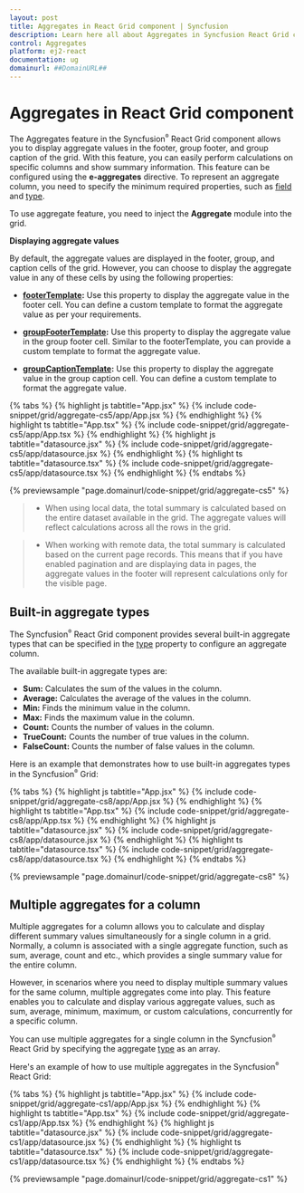 ```yaml
---
layout: post
title: Aggregates in React Grid component | Syncfusion
description: Learn here all about Aggregates in Syncfusion React Grid component of Syncfusion Essential JS 2 and more.
control: Aggregates 
platform: ej2-react
documentation: ug
domainurl: ##DomainURL##
---
```


# Aggregates in React Grid component

The Aggregates feature in the Syncfusion<sup style="font-size:70%">&reg;</sup> React Grid component allows you to display aggregate values in the footer, group footer, and group caption of the grid. With this feature, you can easily perform calculations on specific columns and show summary information. This feature can be configured using the **e-aggregates** directive. To represent an aggregate column, you need to specify the minimum required properties, such as [field](https://ej2.syncfusion.com/react/documentation/api/grid/aggregateColumn/#field) and [type](https://ej2.syncfusion.com/react/documentation/api/grid/aggregateColumn/#type).

To use aggregate feature, you need to inject the **Aggregate** module into the grid.

**Displaying aggregate values**

By default, the aggregate values are displayed in the footer, group, and caption cells of the grid. However, you can choose to display the aggregate value in any of these cells by using the following properties:

* **[footerTemplate](https://ej2.syncfusion.com/react/documentation/api/grid/aggregateColumn/#footertemplate):** Use this property to display the aggregate value in the footer cell. You can define a custom template to format the aggregate value as per your requirements.

* **[groupFooterTemplate](https://ej2.syncfusion.com/react/documentation/api/grid/aggregateColumn/#groupfootertemplate):** Use this property to display the aggregate value in the group footer cell. Similar to the footerTemplate, you can provide a custom template to format the aggregate value.

* **[groupCaptionTemplate](https://ej2.syncfusion.com/react/documentation/api/grid/aggregateColumn/#groupcaptiontemplate):** Use this property to display the aggregate value in the group caption cell. You can define a custom template to format the aggregate value.

{% tabs %}
{% highlight js tabtitle="App.jsx" %}
{% include code-snippet/grid/aggregate-cs5/app/App.jsx %}
{% endhighlight %}
{% highlight ts tabtitle="App.tsx" %}
{% include code-snippet/grid/aggregate-cs5/app/App.tsx %}
{% endhighlight %}
{% highlight js tabtitle="datasource.jsx" %}
{% include code-snippet/grid/aggregate-cs5/app/datasource.jsx %}
{% endhighlight %}
{% highlight ts tabtitle="datasource.tsx" %}
{% include code-snippet/grid/aggregate-cs5/app/datasource.tsx %}
{% endhighlight %}
{% endtabs %}

 {% previewsample "page.domainurl/code-snippet/grid/aggregate-cs5" %}

> * When using local data, the total summary is calculated based on the entire dataset available in the grid. The aggregate values will reflect calculations across all the rows in the grid.

> * When working with remote data, the total summary is calculated based on the current page records. This means that if you have enabled pagination and are displaying data in pages, the aggregate values in the footer will represent calculations only for the visible page.

## Built-in aggregate types

The Syncfusion<sup style="font-size:70%">&reg;</sup> React Grid component provides several built-in aggregate types that can be specified in the [type](https://ej2.syncfusion.com/react/documentation/api/grid/aggregateColumn/#type) property to configure an aggregate column.

The available built-in aggregate types are:

* **Sum:** Calculates the sum of the values in the column.
* **Average:** Calculates the average of the values in the column.
* **Min:** Finds the minimum value in the column.
* **Max:** Finds the maximum value in the column.
* **Count:** Counts the number of values in the column.
* **TrueCount:** Counts the number of true values in the column.
* **FalseCount:** Counts the number of false values in the column.

Here is an example that demonstrates how to use built-in aggregates types in the Syncfusion<sup style="font-size:70%">&reg;</sup> Grid:

{% tabs %}
{% highlight js tabtitle="App.jsx" %}
{% include code-snippet/grid/aggregate-cs8/app/App.jsx %}
{% endhighlight %}
{% highlight ts tabtitle="App.tsx" %}
{% include code-snippet/grid/aggregate-cs8/app/App.tsx %}
{% endhighlight %}
{% highlight js tabtitle="datasource.jsx" %}
{% include code-snippet/grid/aggregate-cs8/app/datasource.jsx %}
{% endhighlight %}
{% highlight ts tabtitle="datasource.tsx" %}
{% include code-snippet/grid/aggregate-cs8/app/datasource.tsx %}
{% endhighlight %}
{% endtabs %}

 {% previewsample "page.domainurl/code-snippet/grid/aggregate-cs8" %}

## Multiple aggregates for a column

Multiple aggregates for a column allows you to calculate and display different summary values simultaneously for a single column in a grid. Normally, a column is associated with a single aggregate function, such as sum, average, count and etc., which provides a single summary value for the entire column.

However, in scenarios where you need to display multiple summary values for the same column, multiple aggregates come into play. This feature enables you to calculate and display various aggregate values, such as sum, average, minimum, maximum, or custom calculations, concurrently for a specific column.

You can use multiple aggregates for a single column in the Syncfusion<sup style="font-size:70%">&reg;</sup> React Grid by specifying the aggregate [type](https://ej2.syncfusion.com/react/documentation/api/grid/aggregateColumn/#type) as an array.

Here's an example of how to use multiple aggregates in the Syncfusion<sup style="font-size:70%">&reg;</sup> React Grid:

{% tabs %}
{% highlight js tabtitle="App.jsx" %}
{% include code-snippet/grid/aggregate-cs1/app/App.jsx %}
{% endhighlight %}
{% highlight ts tabtitle="App.tsx" %}
{% include code-snippet/grid/aggregate-cs1/app/App.tsx %}
{% endhighlight %}
{% highlight js tabtitle="datasource.jsx" %}
{% include code-snippet/grid/aggregate-cs1/app/datasource.jsx %}
{% endhighlight %}
{% highlight ts tabtitle="datasource.tsx" %}
{% include code-snippet/grid/aggregate-cs1/app/datasource.tsx %}
{% endhighlight %}
{% endtabs %}

 {% previewsample "page.domainurl/code-snippet/grid/aggregate-cs1" %}
